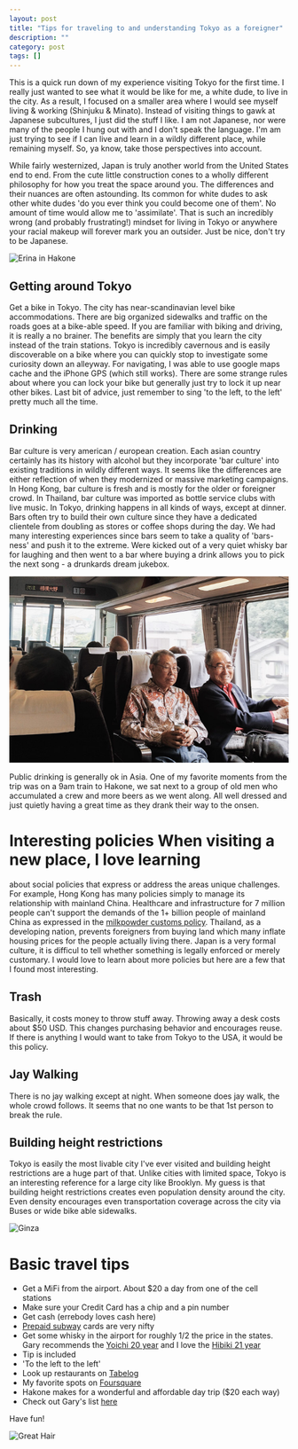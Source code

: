 ```yaml
---
layout: post
title: "Tips for traveling to and understanding Tokyo as a foreigner"
description: ""
category: post
tags: []
---
```


This is a quick run down of my experience visiting Tokyo for the first
time. I really just wanted to see what it would be like for me, a
white dude, to live in the city. As a result, I focused on a smaller
area where I would see myself living & working (Shinjuku &
Minato). Instead of visiting things to gawk at Japanese subcultures,
I just did the stuff I like. I am not Japanese, nor were many of the
people I hung out with and I don't speak the language. I'm am just
trying to see if I can live and learn in a wildly different place,
while remaining myself. So, ya know, take those perspectives into
account.

While fairly westernized, Japan is truly another world from the United
States end to end. From the cute little construction cones to a wholly
different philosophy for how you treat the space around you. The
differences and their nuances are often astounding. Its common for
white dudes to ask other white dudes 'do you ever think you could
become one of them'. No amount of time would allow me to
'assimilate'. That is such an incredibly wrong (and probably
frustrating!) mindset for living in Tokyo or anywhere your racial
makeup will forever mark you an outsider. Just be nice, don't try to
be Japanese.

![Erina in Hakone](/assets/images/IMG_3428.jpg)

## Getting around Tokyo

Get a bike in Tokyo. The city has near-scandinavian level bike
accommodations. There are big organized sidewalks and traffic on the
roads goes at a bike-able speed. If you are familiar with biking and
driving, it is really a no brainer. The benefits are simply that you
learn the city instead of the train stations. Tokyo is incredibly
cavernous and is easily discoverable on a bike where you can quickly
stop to investigate some curiosity down an alleyway. For navigating, I
was able to use google maps cache and the iPhone GPS (which still
works). There are some strange rules about where you can lock your
bike but generally just try to lock it up near other bikes. Last bit
of advice, just remember to sing 'to the left, to the left' pretty
much all the time.

## Drinking

Bar culture is very american / european creation. Each asian country
certainly has its history with alcohol but they incorporate 'bar
culture' into existing traditions in wildly different ways. It seems
like the differences are either reflection of when they modernized or
massive marketing campaigns. In Hong Kong, bar culture is fresh and is
mostly for the older or foreigner crowd. In Thailand, bar culture was
imported as bottle service clubs with live music. In Tokyo, drinking
happens in all kinds of ways, except at dinner. Bars often try to
build their own culture since they have a dedicated clientele from
doubling as stores or coffee shops during the day. We had many
interesting experiences since bars seem to take a quality of
'bars-ness' and push it to the extreme. Were kicked out of a very
quiet whisky bar for laughing and then went to a bar where buying a
drink allows you to pick the next song - a drunkards dream jukebox.

![Day drinking](/assets/images/IMG_3425.jpg)

Public drinking is generally ok in Asia. One of my favorite moments
from the trip was on a 9am train to Hakone, we sat next to a group of
old men who accumulated a crew and more beers as we went along. All
well dressed and just quietly having a great time as they drank their
way to the onsen.

# Interesting policies When visiting a new place, I love learning
about social policies that express or address the areas unique
challenges. For example, Hong Kong has many policies simply to manage
its relationship with mainland China. Healthcare and infrastructure
for 7 million people can't support the demands of the 1+ billion
people of mainland China as expressed in the
[milkpowder customs policy](http://www.customs.gov.hk/en/whats_new/API/index.html). Thailand,
as a developing nation, prevents foreigners from buying land which many inflate housing prices for the people actually living there. Japan is a very formal culture, it is difficul to tell whether something is legally enforced or merely customary. I would love to learn about more policies but here are a few that I found most interesting.

## Trash
Basically, it costs money to throw stuff away. Throwing away a desk
costs about $50 USD. This changes purchasing behavior and encourages
reuse. If there is anything I would want to take from Tokyo to the
USA, it would be this policy.

## Jay Walking
There is no jay walking except at night. When someone does jay walk, the whole crowd follows. It seems that no one wants to be that 1st person to break the rule.

## Building height restrictions
Tokyo is easily the most livable city I've ever visited and building
height restrictions are a huge part of that. Unlike cities with
limited space, Tokyo is an interesting
reference for a large city like Brooklyn. My guess is that building
height restrictions creates even population density around the
city. Even density encourages even transportation coverage across the
city via Buses or wide bike able sidewalks.

![Ginza](/assets/images/IMG_3427.jpg)

# Basic travel tips
- Get a MiFi from the airport. About $20 a day from one of the cell stations
- Make sure your Credit Card has a chip and a pin number
- Get cash (errebody loves cash here)
- [Prepaid subway](http://www.jrpass.com/blogs/benefits-of-prepaid-travelcards) cards are very nifty
- Get some whisky in the airport for roughly 1/2 the price in the states. Gary recommends the [Yoichi 20 year](http://www.masterofmalt.com/whiskies/yoichi-20-year-old-whiskey/) and I love the [Hibiki 21 year](http://www.masterofmalt.com/whiskies/suntory-hibiki-21-year-old-blended-whisky)
- Tip is included
- 'To the left to the left'
- Look up restaurants on [Tabelog](http://tabelog.com/tokyo/)
- My favorite spots on [Foursquare](https://foursquare.com/zamiang/list/tokyo-2014
)
- Hakone makes for a wonderful and affordable day trip ($20 each way)
- Check out Gary's list [here](https://hackpad.com/Tokyo-City-Guide-Shibuya-dAH3iuF7ecv)

Have fun!

![Great Hair](/assets/images/IMG_3423.jpg)
